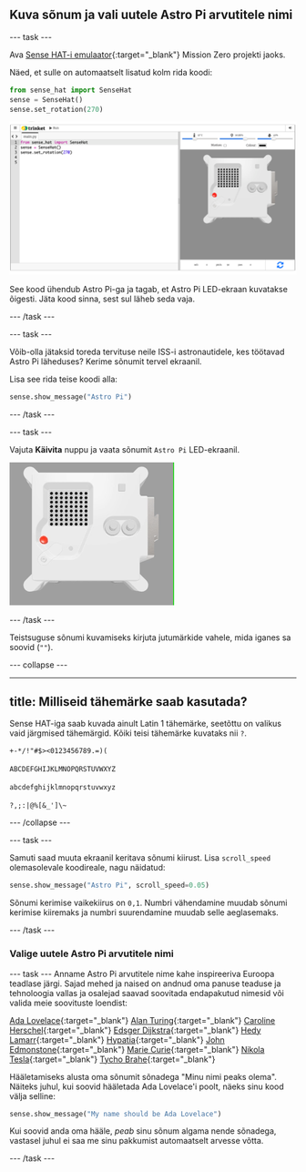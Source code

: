 ## Kuva sõnum ja vali uutele Astro Pi arvutitele nimi

--- task ---

Ava [Sense HAT-i emulaator](https://trinket.io/mission-zero){:target="_blank"} Mission Zero projekti jaoks.

Näed, et sulle on automaatselt lisatud kolm rida koodi:

```python
from sense_hat import SenseHat
sense = SenseHat()
sense.set_rotation(270)
```

![Trinket Sense HAT-i emulaatori kuvatõmmis kolme esimese koodireaga, kuvatud vasakus paanis.](images/sense-hat-emulator2.png)

See kood ühendub Astro Pi-ga ja tagab, et Astro Pi LED-ekraan kuvatakse õigesti. Jäta kood sinna, sest sul läheb seda vaja.

--- /task ---

--- task ---

Võib-olla jätaksid toreda tervituse neile ISS-i astronautidele, kes töötavad Astro Pi läheduses? Kerime sõnumit tervel ekraanil.

Lisa see rida teise koodi alla:

```python
sense.show_message("Astro Pi")
```

--- /task ---

--- task ---

Vajuta **Käivita** nuppu ja vaata sõnumit `Astro Pi` LED-ekraanil.

![Trinket Sense HAT-i emulaator, kus on käivitatud näidisprogramm, mis kerib valgete tähtedega teksti "Astro Pi" üle LED-maatriksi](images/M0_1.gif)

--- /task ---



Teistsuguse sõnumi kuvamiseks kirjuta jutumärkide vahele, mida iganes sa soovid (`""`).

--- collapse ---

---
title: Milliseid tähemärke saab kasutada?
---

Sense HAT-iga saab kuvada ainult Latin 1 tähemärke, seetõttu on valikus vaid järgmised tähemärgid. Kõiki teisi tähemärke kuvataks nii `?`.

```
+-*/!"#$><0123456789.=)(

ABCDEFGHIJKLMNOPQRSTUVWXYZ

abcdefghijklmnopqrstuvwxyz

?,;:|@%[&_']\~
```

--- /collapse ---

--- task ---

Samuti saad muuta ekraanil keritava sõnumi kiirust. Lisa `scroll_speed` olemasolevale koodireale, nagu näidatud:

```python
sense.show_message("Astro Pi", scroll_speed=0.05)
```

Sõnumi kerimise vaikekiirus on `0,1`. Numbri vähendamine muudab sõnumi kerimise kiiremaks ja numbri suurendamine muudab selle aeglasemaks.

--- /task ---

### Valige uutele Astro Pi arvutitele nimi

--- task --- Anname Astro Pi arvutitele nime kahe inspireeriva Euroopa teadlase järgi. Sajad mehed ja naised on andnud oma panuse teaduse ja tehnoloogia vallas ja osalejad saavad soovitada endapakutud nimesid või valida meie soovituste loendist:


[Ada Lovelace](https://en.wikipedia.org/wiki/Ada_Lovelace){:target="_blank"} 
[Alan Turing](https://en.wikipedia.org/wiki/Alan_Turing){:target="_blank"} 
[Caroline Herschel](https://en.wikipedia.org/wiki/Caroline_Herschel){:target="_blank"} 
[Edsger Dijkstra](https://en.wikipedia.org/wiki/Edsger_W._Dijkstra){:target="_blank"} 
[Hedy Lamarr](https://en.wikipedia.org/wiki/Hedy_Lamarr){:target="_blank"} 
[Hypatia](https://en.wikipedia.org/wiki/Hypatia){:target="_blank"} 
[John Edmonstone](https://en.wikipedia.org/wiki/John_Edmonstone){:target="_blank"} 
[Marie Curie](https://en.wikipedia.org/wiki/Marie_Curie){:target="_blank"} 
[Nikola Tesla](https://en.wikipedia.org/wiki/Nikola_Tesla){:target="_blank"} 
[Tycho Brahe](https://en.wikipedia.org/wiki/Tycho_Brahe){:target="_blank"}

Hääletamiseks alusta oma sõnumit sõnadega "Minu nimi peaks olema". Näiteks juhul, kui soovid hääletada Ada Lovelace'i poolt, näeks sinu kood välja selline:

```python
sense.show_message("My name should be Ada Lovelace")
```

Kui soovid anda oma hääle, *peab* sinu sõnum algama nende sõnadega, vastasel juhul ei saa me sinu pakkumist automaatselt arvesse võtta.

--- /task ---



